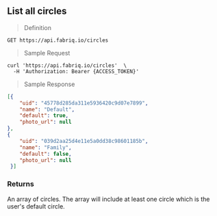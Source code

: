 ## List all circles

> Definition

```text
GET https://api.fabriq.io/circles
```

> Sample Request

```shell
curl 'https://api.fabriq.io/circles'  \
  -H 'Authorization: Bearer {ACCESS_TOKEN}'
```

> Sample Response

```json
[{
    "uid": "45778d285da311e5936420c9d07e7899",
    "name": "Default",
    "default": true,
    "photo_url": null
},
{
    "uid": "039d2aa25d4e11e5a0dd38c98601185b",
    "name": "Family",
    "default": false,
    "photo_url": null
 }]
```

### Returns
An array of circles. The array will include at least one circle which is the user's default circle.
